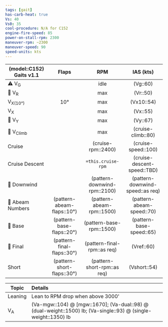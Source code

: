 ```yaml
---
tags: [gait]
has-carb-heat: true
Vs: 40
Vs0: 35
cool-procedure: N/A for C152
engine-fire-speed: 85
power-on-stall-rpm: 2300
maneuver-rpm: ~2300
maneuver-speed: 90
speed-units: kts
---
```


| **(model::C152) Gaits** v1.1 |        **Flaps**        |          **RPM**          |       **IAS (kts)**        |
| ---------------------------- |:-----------------------:|:-------------------------:|:--------------------------:|
| ⚠️ V<sub>G</sub>             |                         |           idle            |          (Vg::60)          |
| 🛫 V<sub>R</sub>             |                         |            max            |           (Vr::50)           |
| V<sub>X(10°)</sub>           |           10°           |            max            |           (Vx10::54)           | 
| V<sub>X</sub>                |                         |            max            |           (Vx::55)           |
| 🛫 V<sub>Y</sub>             |                         |            max            |           (Vy::67)           |
| 🛫 V<sub>Climb</sub>         |                         |            max            |      (cruise-climb::80)      |
| Cruise                       |                         |      (cruise-rpm::2400)       |      (cruise-speed::100)       |
| Cruise Descent               |                         |    `=this.cruise-rpm`     |  (cruise-descent-speed::TBD)   |
| 🛬 Downwind                  |                         | (pattern-downwind-rpm::2100) | (pattern-downwind-speed::as req) |
| 🛬 Abeam Numbers             | (pattern-abeam-flaps::10°) |   (pattern-abeam-rpm::1500)   |   (pattern-abeam-speed::70)   |
| 🛬 Base                      | (pattern-base-flaps::20°)  |   (pattern-base-rpm::1500)    |   (pattern-base-speed::65)    |
| 🛬 Final                     | (pattern-final-flaps::30°) |  (pattern-final-rpm::as req)   |          (Vref::60)          |
| Short                        | (pattern-short-flaps::30°) |   (pattern-short-rpm::as req)   |         (Vshort::54)         |

| Topic         | Details                                                                                                       |
| ------------- |:------------------------------------------------------------------------------------------------------------- |
| Leaning       | Lean to RPM drop when above 3000'                                                                           | 
| V<sub>A</sub> | (Va-mgw::104) @ [mgw::1670]; (Va-dual::98) @ (dual-weight::1500) lb; (Va-single::93) @ (single-weight::1350) lb |
